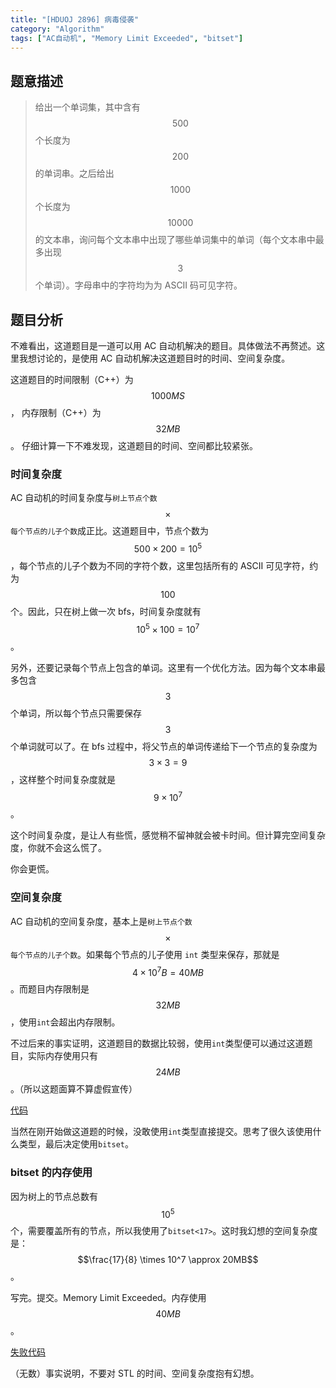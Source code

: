 ```yaml
---
title: "[HDUOJ 2896] 病毒侵袭"
category: "Algorithm"
tags: ["AC自动机", "Memory Limit Exceeded", "bitset"]
---
```

## 题意描述
>给出一个单词集，其中含有 $$500$$ 个长度为 $$200$$ 的单词串。之后给出 $$1000$$ 个长度为 $$10000$$ 的文本串，询问每个文本串中出现了哪些单词集中的单词（每个文本串中最多出现 $$3$$ 个单词）。字母串中的字符均为为 ASCII 码可见字符。

## 题目分析

不难看出，这道题目是一道可以用 AC 自动机解决的题目。具体做法不再赘述。这里我想讨论的，是使用 AC 自动机解决这道题目时的时间、空间复杂度。

这道题目的时间限制（C++）为 $$1000MS$$， 内存限制（C++）为 $$32MB$$。 仔细计算一下不难发现，这道题目的时间、空间都比较紧张。

### 时间复杂度
AC 自动机的时间复杂度与`树上节点个数` $$\times$$ `每个节点的儿子个数`成正比。这道题目中，节点个数为 $$500 \times 200 = 10^5$$，每个节点的儿子个数为不同的字符个数，这里包括所有的 ASCII 可见字符，约为 $$100$$ 个。因此，只在树上做一次 bfs，时间复杂度就有 $$10^5 \times 100 = 10^7$$。

另外，还要记录每个节点上包含的单词。这里有一个优化方法。因为每个文本串最多包含 $$3$$ 个单词，所以每个节点只需要保存 $$3$$ 个单词就可以了。在 bfs 过程中，将父节点的单词传递给下一个节点的复杂度为 $$3 \times 3 = 9$$，这样整个时间复杂度就是 $$9 \times 10^7$$。

这个时间复杂度，是让人有些慌，感觉稍不留神就会被卡时间。但计算完空间复杂度，你就不会这么慌了。

你会更慌。

### 空间复杂度

AC 自动机的空间复杂度，基本上是`树上节点个数` $$\times$$ `每个节点的儿子个数`。如果每个节点的儿子使用 `int` 类型来保存，那就是 $$4 \times 10^7B = 40MB$$。而题目内存限制是 $$32MB$$，使用`int`会超出内存限制。

不过后来的事实证明，这道题目的数据比较弱，使用`int`类型便可以通过这道题目，实际内存使用只有 $$24MB$$。（所以这题面算不算虚假宣传）

[代码][1]

当然在刚开始做这道题的时候，没敢使用`int`类型直接提交。思考了很久该使用什么类型，最后决定使用`bitset`。

### bitset 的内存使用
因为树上的节点总数有 $$10^5$$ 个，需要覆盖所有的节点，所以我使用了`bitset<17>`。这时我幻想的空间复杂度是：$$\frac{17}{8} \times 10^7 \approx 20MB$$。

写完。提交。Memory Limit Exceeded。内存使用 $$40MB$$。

[失败代码][2]

（无数）事实说明，不要对 STL 的时间、空间复杂度抱有幻想。


[1]: https://github.com/YuCrazing/ACM-solutions/blob/master/HDU/2896%20%E7%97%85%E6%AF%92%E4%BE%B5%E8%A2%AD%20(int).cpp
[2]: https://github.com/YuCrazing/ACM-solutions/blob/master/HDU/2896%20%E7%97%85%E6%AF%92%E4%BE%B5%E8%A2%AD%20(bitset).cpp